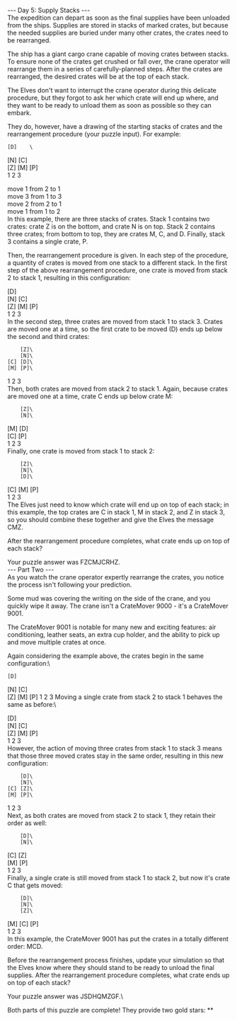 --- Day 5: Supply Stacks ---\
The expedition can depart as soon as the final supplies have been unloaded from the ships. Supplies are stored in stacks of marked crates, but because the needed supplies are buried under many other crates, the crates need to be rearranged.

The ship has a giant cargo crane capable of moving crates between stacks. To ensure none of the crates get crushed or fall over, the crane operator will rearrange them in a series of carefully-planned steps. After the crates are rearranged, the desired crates will be at the top of each stack.

The Elves don't want to interrupt the crane operator during this delicate procedure, but they forgot to ask her which crate will end up where, and they want to be ready to unload them as soon as possible so they can embark.

They do, however, have a drawing of the starting stacks of crates and the rearrangement procedure (your puzzle input). For example:

    [D]    \
[N] [C]    \
[Z] [M] [P]\
 1   2   3 

move 1 from 2 to 1\
move 3 from 1 to 3\
move 2 from 2 to 1\
move 1 from 1 to 2\
In this example, there are three stacks of crates. Stack 1 contains two crates: crate Z is on the bottom, and crate N is on top. Stack 2 contains three crates; from bottom to top, they are crates M, C, and D. Finally, stack 3 contains a single crate, P.

Then, the rearrangement procedure is given. In each step of the procedure, a quantity of crates is moved from one stack to a different stack. In the first step of the above rearrangement procedure, one crate is moved from stack 2 to stack 1, resulting in this configuration:

[D]        \
[N] [C]    \
[Z] [M] [P]\
 1   2   3 \
In the second step, three crates are moved from stack 1 to stack 3. Crates are moved one at a time, so the first crate to be moved (D) ends up below the second and third crates:

        [Z]\
        [N]\
    [C] [D]\
    [M] [P]\
 1   2   3\
Then, both crates are moved from stack 2 to stack 1. Again, because crates are moved one at a time, crate C ends up below crate M:

        [Z]\
        [N]\
[M]     [D]\
[C]     [P]\
 1   2   3\
Finally, one crate is moved from stack 1 to stack 2:

        [Z]\
        [N]\
        [D]\
[C] [M] [P]\
 1   2   3\
The Elves just need to know which crate will end up on top of each stack; in this example, the top crates are C in stack 1, M in stack 2, and Z in stack 3, so you should combine these together and give the Elves the message CMZ.

After the rearrangement procedure completes, what crate ends up on top of each stack?

Your puzzle answer was FZCMJCRHZ.
\
--- Part Two ---\
As you watch the crane operator expertly rearrange the crates, you notice the process isn't following your prediction.

Some mud was covering the writing on the side of the crane, and you quickly wipe it away. The crane isn't a CrateMover 9000 - it's a CrateMover 9001.

The CrateMover 9001 is notable for many new and exciting features: air conditioning, leather seats, an extra cup holder, and the ability to pick up and move multiple crates at once.

Again considering the example above, the crates begin in the same configuration:\

    [D]    
[N] [C]    
[Z] [M] [P]
 1   2   3 
Moving a single crate from stack 2 to stack 1 behaves the same as before:\

[D]        \
[N] [C]    \
[Z] [M] [P]\
 1   2   3 \
However, the action of moving three crates from stack 1 to stack 3 means that those three moved crates stay in the same order, resulting in this new configuration:

        [D]\
        [N]\
    [C] [Z]\
    [M] [P]\
 1   2   3\
Next, as both crates are moved from stack 2 to stack 1, they retain their order as well:

        [D]\
        [N]\
[C]     [Z]\
[M]     [P]\
 1   2   3\
Finally, a single crate is still moved from stack 1 to stack 2, but now it's crate C that gets moved:

        [D]\
        [N]\
        [Z]\
[M] [C] [P]\
 1   2   3\
In this example, the CrateMover 9001 has put the crates in a totally different order: MCD.

Before the rearrangement process finishes, update your simulation so that the Elves know where they should stand to be ready to unload the final supplies. After the rearrangement procedure completes, what crate ends up on top of each stack?

Your puzzle answer was JSDHQMZGF.\

Both parts of this puzzle are complete! They provide two gold stars: **
